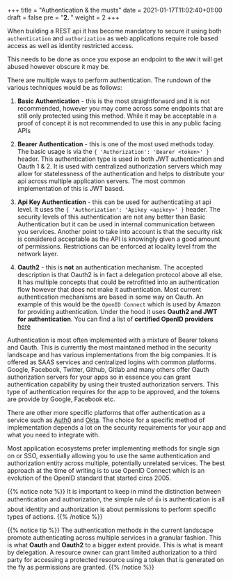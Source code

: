 +++
title = "Authentication & the musts"
date = 2021-01-17T11:02:40+01:00
draft = false
pre = "<b>2. </b>"
weight = 2
+++


When building a REST api it has become mandatory to secure it using both `authentication` and `authorization` as web applications require role based access as well as identity restricted access.

This needs to be done as once you expose an endpoint to the `WWW` it will get abused however obscure it may be.

There are multiple ways to perform authentication. The rundown of the various techniques would be as follows:

1. __Basic Authentication__ - this is the most straightforward and it is not recommended, however you may come across some
   endpoints that are still only protected using this method. While it may be acceptable in a proof of concept it is
   not recommended to use this in any public facing APIs

2. __Bearer Authentication__ - this is one of the most used methods today. The basic usage is via the `{ 'Authorization':
   'Bearer <token>' }` header. This authentication type is used in both JWT authentication and Oauth 1 & 2. It is used
   with centralized authorization servers which may allow for statelessness of the authentication and helps to
   distribute your api across multiple application servers. The most common implementation of this is JWT based.

3. __Api Key Authentication__ - this can be used for authenticatiing at api level. It uses the `{ 'Authorization': 'Apikey
   <apikey>' }` header. The security levels of this authentication are not any better than Basic Authentication but it
   can be used in internal communication between you services. Another point to take into account is that the security
   risk is considered acceptable as the API is knowingly given a good amount of permissions. Restrictions can be
   enforced at locality level from the network layer.

4. __Oauth2__ - this is __not__ an authentication mechanism. The accepted description is that Oauth2 is in fact a delegation
   protocol above all else. It has multiple concepts that could be retrofitted into an authentication flow however that
   does not make it authentication. Most current authentication mechanisms are based in some way on Oauth. An example of
   this would be the `OpenID Connect` which is used by Amazon for providing authentication. Under the hood it uses
   __Oauth2 and JWT for authentication__. You can find a list of __certified OpenID providers__ [here](https://openid.net/developers/certified/)


Authentication is most often implemented with a mixture of Bearer tokens and Oauth. This is currently the most maintaned
method in the security landscape and has various implementations from the big companies. It is offered as SAAS services
and centralized logins with common platforms. Google, Facebook, Twitter, Github, Gitlab and many others offer Oauth
authorization servers for your apps so in essence you can grant authentication capability by using their trusted
authorization servers. This type of authentication requires for the app to be approved, and the tokens are provide by
Google, Facebook etc.

There are other more specific platforms that offer authentication as a service such as [Auth0](https://auth0.com/authentication) and [Okta](https://www.okta.com/free-trial/customer-identity/).
The choice for a specific method of implementation depends a lot on the security requirements for your app and what you
need to integrate with.

Most application ecosystems prefer implementing methods for single sign on or SSO, essentially allowing you to use the same
authentication and authorization entity across multiple, potentially unrelated services. The best approach at the time
of writing is to use OpenID Connect which is an evolution of the OpenID standard that started circa 2005.

{{% notice note %}}
It is important to keep in mind the distinction between authentication and authorization, the simple rule of 👍
is authentication is all about identity and authorization is about permissions to perform specific types of actions.
{{% /notice %}}


{{% notice tip %}}
The authentication methods in the current landscape promote authenticating across multiple services in a granular
fashion. This is what __Oauth__ and __Oauth2__ to a bigger extent provide. This is what is meant by delegation. A
resource owner can grant limited authorization to a third party for accessing a protected resource using a token that is
generated on the fly as permissions are granted.
{{% /notice %}}
